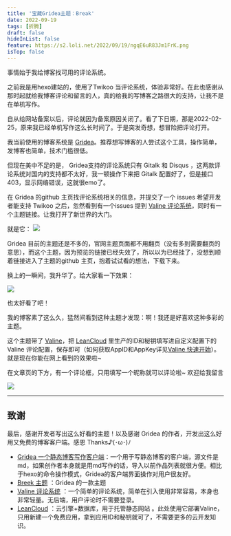 ```yaml
---
title: '宝藏Gridea主题：Break'
date: 2022-09-19
tags: [折腾]
draft: false
hideInList: false
feature: https://s2.loli.net/2022/09/19/ngqE6uR83Jm1FrK.png
isTop: false
---
```

事情始于我给博客找可用的评论系统。


之前我是用hexo建站的，使用了Twikoo 当评论系统，体验非常好。在此也感谢从那时起就给我博客评论和留言的人，真的给我的写博客之路很大的支持，让我不是在单机写作。

自从给网站备案以后，评论就因为备案原因关闭了。看了下日期，那是2022-02-25，原来我已经单机写作这么长时间了。于是突发奇想，想冒险把评论打开。

我当前使用的博客系统是 [Gridea](https://gridea.dev)。推荐想写博客的人尝试这个工具，操作简单，发博客也简单，技术门槛很低。

但现在美中不足的是， Gridea支持的评论系统只有 Gitalk 和 Disqus ，这两款评论系统对国内的支持都不太好，我一顿操作下来把 Gitalk 配置好了，但是接口 403，显示网络错误，这就很emo了。

在 Gridea 的github 主页找评论系统相关的信息，并提交了一个 issues 希望开发者能支持 Twikoo 之后，忽然看到有一个issues 提到 [Valine 评论系统](https://valine.js.org)，同时有一个主题链接。让我打开了新世界的大门。

就是它：
![](https://s2.loli.net/2022/09/19/ngqE6uR83Jm1FrK.png)

Gridea 目前的主题还是不多的，官网主题页面都不用翻页（没有多到需要翻页的意思），而这个主题，因为预览的链接已经失效了，所以以为已经挂了，没想到顺着链接进入了主题的github 主页，抱着试试看的想法，下载下来。

换上的一瞬间，我升华了。给大家看一下效果：

![](http://lillianwho.com/post-images/1663521958407.gif)

也太好看了吧！

我的博客素了这么久，猛然间看到这种主题才发现：啊！我还是好喜欢这种多彩的主题。

这个主题带了 [Valine](https://valine.js.org)，把 [LeanCloud](https://console.leancloud.cn/apps)  里生产的ID和秘钥填写进自定义配置下的 Valine 评论配置，保存即可（如何获取AppID和AppKey详见[Valine 快速开始](https://valine.js.org/quickstart.html)）。就是现在你能在网上看到的效果啦~

在文章页的下方，有一个评论框，只用填写一个昵称就可以评论啦~ 欢迎给我留言

![](https://s2.loli.net/2022/09/19/4bCRscADZMLBlv3.png)

---
## 致谢

最后，感谢开发者写出这么好看的主题！以及感谢 Gridea 的作者，开发出这么好用又免费的博客客户端。感恩 Thanks♪(･ω･)ﾉ

- [Gridea 一个静态博客写作客户端](https://gridea.dev)：一个用于写静态博客的客户端，源文件是md，如果创作者本身就是用md写作的话，导入以前作品列表就很方便。相比于hexo的命令操作模式，Gridea的客户端界面操作对用户很友好。
- [Breek 主题](https://github.com/lmm214/gridea-theme-breek/) ：Gridea 的一款主题
- [Valine 评论系统](https://valine.js.org) ：一个简单的评论系统，简单在引入使用非常容易，本身也非常轻量。无后端，用户评论时不需要登录。
- [LeanCloud](https://console.leancloud.cn/apps)  ：云引擎+数据库，用于托管静态网站 。此处使用它部署Valine，只用新建一个免费应用，拿到应用ID和秘钥就可了，不需要更多的云开发知识。